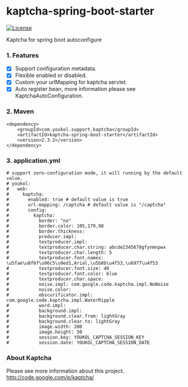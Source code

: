 # kaptcha-spring-boot-starter
[![License](http://img.shields.io/:license-apache-brightgreen.svg)](http://www.apache.org/licenses/LICENSE-2.0.html)

Kaptcha for spring boot autoconfigure

### 1. Features
 - [x] Support configuration metadata.
 - [x] Flexible enabled or disabled.
 - [x] Custom your urlMapping for kaptcha servlet.
 - [x] Auto register bean, more information please see KaptchaAutoConfiguration.

### 2. Maven
```
<dependency>
    <groupId>com.youkol.support.kaptcha</groupId>
    <artifactId>kaptcha-spring-boot-starter</artifactId>
    <version>2.3.2</version>
</dependency>
```

### 3. application.yml
```
# support zero-configuration mode, it will running by the default value.
# youkol:
#   web:
#     kaptcha:
#       enabled: true # default value is true
#       url-mapping: /captcha # default value is "/captcha"
#       config:
#         kaptcha:
#           border: "no"
#           border.color: 105,179,90
#           border.thickness: 
#           producer.impl: 
#           textproducer.impl: 
#           textproducer.char.string: abcde2345678gfynmnpwx
#           textproducer.char.length: 5
#           textproducer.font.names: \u5fae\u8f6f\u96c5\u9ed1,Arial,\u5b8b\u4f53,\u6977\u4f53
#           textproducer.font.size: 40
#           textproducer.font.color: blue
#           textproducer.char.space: 
#           noise.impl: com.google.code.kaptcha.impl.NoNoise
#           noise.color: 
#           obscurificator.impl: com.google.code.kaptcha.impl.WaterRipple
#           word.impl: 
#           background.impl: 
#           background.clear.from: lightGray
#           background.clear.to: lightGray
#           image.width: 200
#           image.height: 50
#           session.key: YOUKOL_CAPTCHA_SESSION_KEY
#           session.date: YOUKOL_CAPTCHA_SESSION_DATE
```

### About Kaptcha
Please see more information about this project.  
http://code.google.com/p/kaptcha/  
